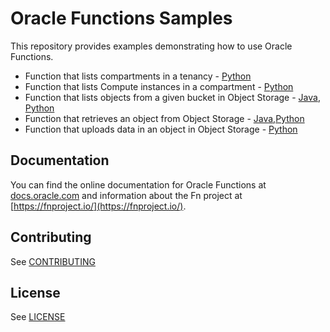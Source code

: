# Oracle Functions Samples

This repository provides examples demonstrating how to use Oracle Functions.

* Function that lists compartments in a tenancy - [Python](./oci-list-compartments-python/README.md)
* Function that lists Compute instances in a compartment - [Python](./oci-list-instances-python/README.md)
* Function that lists objects from a given bucket in Object Storage - [Java](./oci-objectstorage-list-objects-java/README.md), [Python](./oci-objectstorage-list-objects-python/README.md)
* Function that retrieves an object from Object Storage - [Java](./oci-objectstorage-get-object-java/README.md),[Python](./oci-objectstorage-get-object-python/README.md)
* Function that uploads data in an object in Object Storage - [Python](./oci-objectstorage-put-object-python/README.md)

## Documentation

You can find the online documentation for Oracle Functions at [docs.oracle.com](https://docs.cloud.oracle.com/iaas/Content/Functions/Concepts/functionsoverview.htm) and information about the Fn project at [https://fnproject.io/](https://fnproject.io/).

## Contributing

See [CONTRIBUTING](https://github.com/oracle/functions-samples/CONTRIBUTING.md)

## License

See [LICENSE](https://github.com/oracle/functions-sample/LICENSE)
